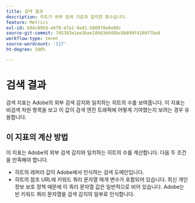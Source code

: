 ```yaml
---
title: 검색 결과
description: 히트가 외부 검색 기준과 일치한 횟수입니다.
feature: Metrics
exl-id: b84c895d-e678-47a1-9e41-500970e0a80c
source-git-commit: 7d5383e1ee3bee189d3dd48bc6b899f4108f7ba8
workflow-type: tm+mt
source-wordcount: '117'
ht-degree: 100%

---
```


# 검색 결과

검색 지표는 Adobe의 외부 검색 감지와 일치하는 히트의 수를 보여줍니다. 이 지표는 비검색 차원 항목을 보고 이 값이 검색 엔진 트래픽에 어떻게 기여했는지 보려는 경우 유용합니다.

## 이 지표의 계산 방법

이 지표는 Adobe의 외부 검색 감지와 일치하는 히트의 수를 계산합니다. 다음 두 조건을 만족해야 합니다.

* 히트의 레퍼러 값이 Adobe에서 인식하는 검색 도메인입니다.
* 히트의 참조 URL에 키워드 쿼리 문자열 매개 변수가 포함되어 있습니다. 최신 개인 정보 보호 정책 때문에 이 쿼리 문자열 값은 일반적으로 비어 있습니다. Adobe는 빈 키워드 쿼리 문자열을 검색 감지의 일부로 인식합니다.
